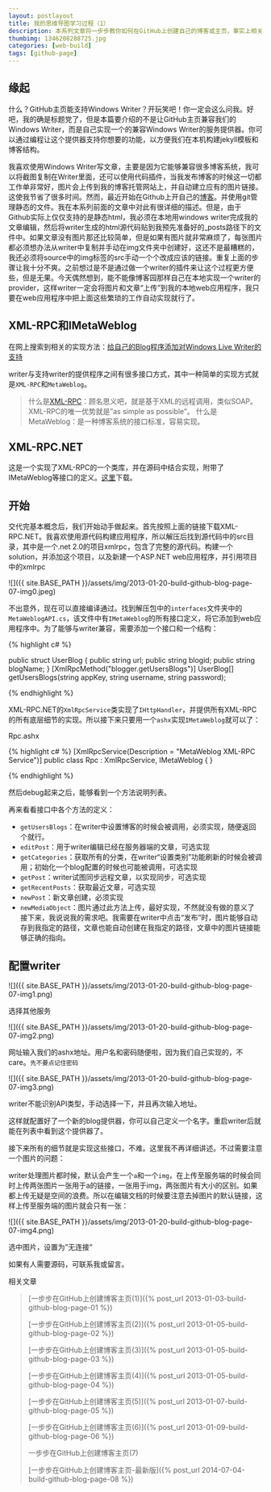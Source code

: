 ```yaml
---
layout: postlayout
title: 我的思维导图学习过程（1）
description: 本系列文章将一步步教你如何在GitHub上创建自己的博客或主页，事实上相关的文章网上有很多，这里只是把自己的经验分享给新手，方便他们逐步开始GitHub之旅。本篇将介绍如何使GitHub博客如何兼容Windows Writer。
thumbimg: 1346208288725.jpg
categories: [web-build]
tags: [github-page]
---
```


## 缘起

什么？GitHub主页能支持Windows Writer？开玩笑吧！你一定会这么问我。好吧，我的确是标题党了，但是本篇要介绍的不是让GitHub主页兼容我们的Windows Writer，而是自己实现一个的兼容Windows Writer的服务提供器。你可以通过编程让这个提供器支持你想要的功能，以方便我们在本机构建jekyll模板和博客结构。

我喜欢使用Windows Writer写文章，主要是因为它能够兼容很多博客系统，我可以将截图复制在Writer里面，还可以使用代码插件，当我发布博客的时候这一切都工作单非常好，图片会上传到我的博客托管网站上，并自动建立应有的图片链接。这使我节省了很多时间。然而，最近开始在Github上开自己的[博客](http://http//pchou.info)。并使用git管理静态的文件。我在本系列前面的文章中对此有很详细的描述。但是，由于Github实际上仅仅支持的是静态html，我必须在本地用windows writer完成我的文章编辑，然后将writer生成的html源代码贴到我预先准备好的_posts路径下的文件中。如果文章没有图片那还比较简单，但是如果有图片就非常麻烦了，每张图片都必须想办法从writer中复制并手动在img文件夹中创建好，这还不是最糟糕的，我还必须将source中的img标签的src手动一个个改成应该的链接。重复上面的步骤让我十分不爽。之前想过是不是通过做一个writer的插件来让这个过程更方便些，但是无果。今天偶然想到，能不能像博客园那样自己在本地实现一个writer的provider，这样writer一定会将图片和文章“上传”到我的本地web应用程序，我只要在web应用程序中把上面这些繁琐的工作自动实现就行了。

 

## XML-RPC和IMetaWeblog

在网上搜索到相关的实现方法：[给自己的Blog程序添加对Windows Live Writer的支持](http://www.cnblogs.com/Dah/archive/2007/04/02/697312.html)

writer与支持writer的提供程序之间有很多接口方式，其中一种简单的实现方式就是`XML-RPC`和`MetaWeblog`。

> 什么是[XML-RPC](http://xml-rpc.net/faq/xmlrpcnetfaq-2-5-0.html#1.1)：顾名思义吧，就是基于XML的远程调用，类似SOAP。XML-RPC的唯一优势就是”as simple as possible”。
> 什么是MetaWeblog：是一种博客系统的接口标准，容易实现。


## XML-RPC.NET

这是一个实现了XML-RPC的一个类库，并在源码中结合实现，附带了IMetaWeblog等接口的定义。[这里](http://xml-rpc.net/download.html)下载。


## 开始

交代完基本概念后，我们开始动手做起来。首先按照上面的链接下载XML-RPC.NET。我喜欢使用源代码构建应用程序，所以解压后找到源代码中的src目录，其中是一个.net 2.0的项目xmlrpc，包含了完整的源代码。构建一个solution，并添加这个项目，以及新建一个ASP.NET web应用程序，并引用项目中的xmlrpc

![]({{ site.BASE_PATH }}/assets/img/2013-01-20-build-github-blog-page-07-img0.jpeg)

不出意外，现在可以直接编译通过。找到解压包中的`interfaces`文件夹中的`MetaWeblogAPI.cs`，该文件中有`IMetaWeblog`的所有接口定义，将它添加到web应用程序中。为了能够与writer兼容，需要添加一个接口和一个结构：

{% highlight c# %}

public struct UserBlog
{
   public string url;
   public string blogid;
   public string blogName;
}
[XmlRpcMethod("blogger.getUsersBlogs")]
UserBlog[] getUsersBlogs(string appKey, string username, string password);

{% endhighlight %}

XML-RPC.NET的`XmlRpcService`类实现了`IHttpHandler`，并提供所有XML-RPC的所有底层细节的实现。所以接下来只要用一个`ashx`实现`IMetaWeblog`就可以了：

Rpc.ashx

{% highlight c# %}
[XmlRpcService(Description = "MetaWeblog XML-RPC Service")]
public class Rpc : XmlRpcService, IMetaWeblog
{
}

{% endhighlight %}

然后debug起来之后，能够看到一个方法说明列表。

再来看看接口中各个方法的定义：

- `getUsersBlogs`：在writer中设置博客的时候会被调用，必须实现，随便返回个就行。
- `editPost`：用于writer编辑已经在服务器端的文章，可选实现
- `getCategories`：获取所有的分类，在writer“设置类别”功能刷新的时候会被调用；初始化一个blog配置的时候也可能被调用，可选实现
- `getPost`：writer试图同步远程文章，以实现同步，可选实现
- `getRecentPosts`：获取最近文章，可选实现
- `newPost`：新文章创建，必须实现
- `newMediaObject`：图片通过此方法上传，最好实现，不然就没有做的意义了
接下来，我说说我的需求吧。我需要在writer中点击“发布”时，图片能够自动存到我指定的路径，文章也能自动创建在我指定的路径，文章中的图片链接能够正确的指向。

## 配置writer

![]({{ site.BASE_PATH }}/assets/img/2013-01-20-build-github-blog-page-07-img1.png)

选择其他服务

![]({{ site.BASE_PATH }}/assets/img/2013-01-20-build-github-blog-page-07-img2.png)

网址输入我们的ashx地址。用户名和密码随便啦，因为我们自己实现的，不care。`先不要点记住密码`

![]({{ site.BASE_PATH }}/assets/img/2013-01-20-build-github-blog-page-07-img3.png)

writer不能识别API类型，手动选择一下，并且再次输入地址。

这样就配置好了一个新的blog提供器，你可以自己定义一个名字。重启writer后就能在列表中看到这个提供器了。


接下来所有的细节就是实现这些接口，不难。这里我不再详细讲述。不过需要注意一个图片的问题：

writer处理图片都时候，默认会产生一个`a`和一个`img`，在上传至服务端的时候会同时上传两张图片一张用于a的链接，一张用于img，两张图片有大小的区别。如果都上传无疑是空间的浪费。所以在编辑文档的时候要注意去掉图片的默认链接，这样上传至服务端的图片就会只有一张：

![]({{ site.BASE_PATH }}/assets/img/2013-01-20-build-github-blog-page-07-img4.png)

选中图片，设置为”无连接“

如果有人需要源码，可联系我或留言。

相关文章

> [一步步在GitHub上创建博客主页(1)]({% post_url 2013-01-03-build-github-blog-page-01 %})
>
> [一步步在GitHub上创建博客主页(2)]({% post_url 2013-01-05-build-github-blog-page-02 %})
>
> [一步步在GitHub上创建博客主页(3)]({% post_url 2013-01-05-build-github-blog-page-03 %})
>
> [一步步在GitHub上创建博客主页(4)]({% post_url 2013-01-05-build-github-blog-page-04 %})
>
> [一步步在GitHub上创建博客主页(5)]({% post_url 2013-01-07-build-github-blog-page-05 %})
> 
> [一步步在GitHub上创建博客主页(6)]({% post_url 2013-01-09-build-github-blog-page-06 %})
>
> 一步步在GitHub上创建博客主页(7)
> 
> [一步步在GitHub上创建博客主页-最新版]({% post_url 2014-07-04-build-github-blog-page-08 %})
